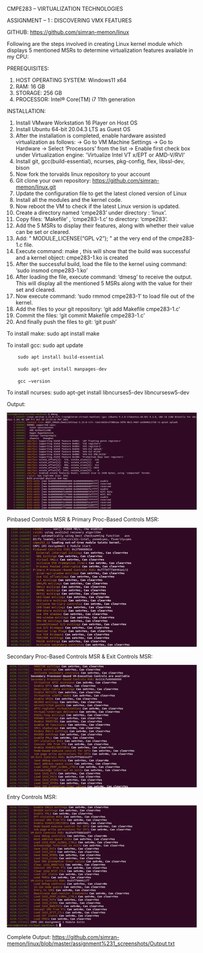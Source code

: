 CMPE283 – VIRTUALIZATION TECHNOLOGIES

ASSIGNMENT – 1 : DISCOVERING VMX FEATURES

GITHUB: https://github.com/simran-memon/linux


Following are the steps involved in creating Linux kernel module which displays 5 mentioned MSRs to determine virtualization features available in my CPU:

PREREQUISITES:

1. HOST OPERATING SYSTEM: Windows11 x64 
2. RAM: 16 GB
3. STORAGE: 256 GB
4. PROCESSOR: Intel® Core(TM) i7 11th generation

INSTALLATION:
1. Install VMware Workstation 16 Player on Host OS
2. Install Ubuntu 64-bit 20.04.3 LTS as Guest OS
3. After the installation is completed, enable hardware assisted virtualization as follows:
	→ Go to VM Machine Settings
	→ Go to Hardware
	→ Select ‘Processors’ from the list
	→ Enable first check box under Virtualization engine: 'Virtualize Intel VT x/EPT or AMD-V/RVI'
4. Install git, gcc(build-essential), ncurses, pkg-config, flex, libssl-dev, bison
5. Now fork the torvalds linux repository to your account
6. Git clone your own repository: https://github.com/simran-memon/linux.git
7. Update the configuration file to get the latest cloned version of Linux
8. Install all the modules and the kernel code.
9. Now reboot the VM to check if the latest Linux version is updated.
10. Create a directory named ‘cmpe283’ under directory : ‘linux’.
11. Copy files: ‘Makefile’ , ‘cmpe283-1.c’ to directory: ‘cmpe283’.
12. Add the 5  MSRs to display their features, along with whether their value can be set or cleared.
13. Add:  " MODULE_LICENSE(“GPL v2”); "   at the very end of the cmpe283-1.c file.
14. Execute command: make , this will show that the build was successful and a kernel object: cmpe283-1.ko is created
15. After the successful build, load the file to the kernel using command: ‘sudo insmod cmpe283-1.ko’
16. After loading the file, execute command: ‘dmesg’ to receive the output. This will display all the mentioned 5 MSRs along with the value for their set and cleared.
17. Now execute command: ‘sudo rmmod cmpe283-1’ to load file out of the kernel.
18. Add the files to your git repository: ‘git add Makefile cmpe283-1.c’
19. Commit the files: ‘git commit Makefile cmpe283-1.c’
20. And finally push the files to git: ‘git push’

To install make: sudo apt install make

To install gcc: sudo apt update
                
		sudo apt install build-essential
                
		sudo apt-get install manpages-dev
                
		gcc –version

To install ncurses:     sudo apt-get install libncurses5-dev libncursesw5-dev

Output:

![alt text](https://github.com/simran-memon/linux/blob/master/assignment%231_screenshots/first.png?raw=true)
 

Pinbased Controls MSR & Primary Proc-Based Controls MSR:

![alt text](https://github.com/simran-memon/linux/blob/master/assignment%231_screenshots/second.png?raw=true)


Secondary Proc-Based Controls MSR & Exit Controls MSR:

![alt text](https://github.com/simran-memon/linux/blob/master/assignment%231_screenshots/third.png?raw=true)

Entry Controls MSR:

![alt text](https://github.com/simran-memon/linux/blob/master/assignment%231_screenshots/fourth.png?raw=true)

Complete Output: https://github.com/simran-memon/linux/blob/master/assignment%231_screenshots/Output.txt
